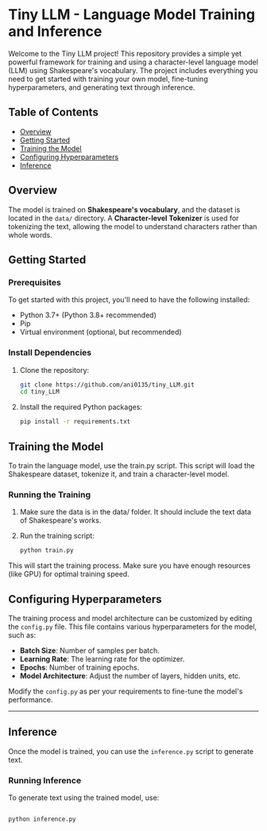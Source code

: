 # Tiny LLM - Language Model Training and Inference

Welcome to the Tiny LLM project! This repository provides a simple yet powerful framework for training and using a character-level language model (LLM) using Shakespeare's vocabulary. The project includes everything you need to get started with training your own model, fine-tuning hyperparameters, and generating text through inference.

## Table of Contents
- [Overview](#overview)
- [Getting Started](#getting-started)
- [Training the Model](#training-the-model)
- [Configuring Hyperparameters](#configuring-hyperparameters)
- [Inference](#inference)

## Overview

The model is trained on **Shakespeare's vocabulary**, and the dataset is located in the `data/` directory. A **Character-level Tokenizer** is used for tokenizing the text, allowing the model to understand characters rather than whole words.

## Getting Started

### Prerequisites

To get started with this project, you'll need to have the following installed:

- Python 3.7+ (Python 3.8+ recommended)
- Pip
- Virtual environment (optional, but recommended)

### Install Dependencies

1. Clone the repository:

   ```bash
   git clone https://github.com/ani0135/tiny_LLM.git
   cd tiny_LLM
2. Install the required Python packages:
    ``` bash
    pip install -r requirements.txt

## Training the Model

To train the language model, use the train.py script. This script will load the Shakespeare dataset, tokenize it, and train a character-level model.

### Running the Training

1. Make sure the data is in the data/ folder. It should include the text data of Shakespeare's works.

2. Run the training script:
    ``` bash
    python train.py

This will start the training process. Make sure you have enough resources (like GPU) for optimal training speed.

## Configuring Hyperparameters

The training process and model architecture can be customized by editing the `config.py` file. This file contains various hyperparameters for the model, such as:

- **Batch Size**: Number of samples per batch.
- **Learning Rate**: The learning rate for the optimizer.
- **Epochs**: Number of training epochs.
- **Model Architecture**: Adjust the number of layers, hidden units, etc.

Modify the `config.py` as per your requirements to fine-tune the model's performance.

---

## Inference

Once the model is trained, you can use the `inference.py` script to generate text.

### Running Inference

To generate text using the trained model, use:

```bash

python inference.py
